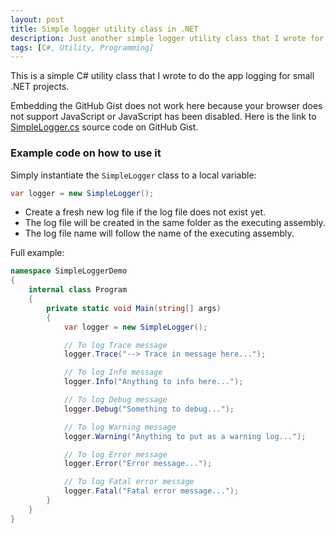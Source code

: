 ```yaml
---
layout: post
title: Simple logger utility class in .NET
description: Just another simple logger utility class that I wrote for my own use in some of my .NET projects.
tags: [C#, Utility, Programming]
---
```


This is a simple C# utility class that I wrote to do the app logging for small .NET projects.

<script src="https://gist.github.com/heiswayi/69ef5413c0f28b3a58d964447c275058.js"></script>
<noscript><p class="warning">
Embedding the GitHub Gist does not work here because your browser does not support JavaScript or JavaScript has been disabled. Here is the link to <a href="https://gist.github.com/heiswayi/69ef5413c0f28b3a58d964447c275058">SimpleLogger.cs</a> source code on GitHub Gist.
</p></noscript>

### Example code on how to use it

Simply instantiate the `SimpleLogger` class to a local variable:

```csharp
var logger = new SimpleLogger();
```

- Create a fresh new log file if the log file does not exist yet.
- The log file will be created in the same folder as the executing assembly.
- The log file name will follow the name of the executing assembly.

Full example:

```csharp
namespace SimpleLoggerDemo
{
    internal class Program
    {
        private static void Main(string[] args)
        {
            var logger = new SimpleLogger();

            // To log Trace message
            logger.Trace("--> Trace in message here...");

            // To log Info message
            logger.Info("Anything to info here...");

            // To log Debug message
            logger.Debug("Something to debug...");

            // To log Warning message
            logger.Warning("Anything to put as a warning log...");

            // To log Error message
            logger.Error("Error message...");

            // To log Fatal error message
            logger.Fatal("Fatal error message...");
        }
    }
}
```
